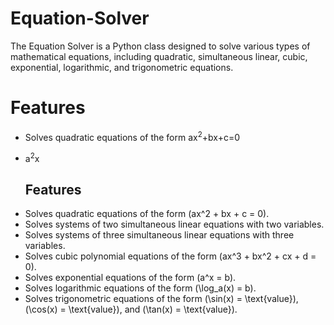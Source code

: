 # Equation-Solver
The Equation Solver is a Python class designed to solve various types of mathematical equations, including quadratic, simultaneous linear, cubic, exponential, logarithmic, and trigonometric equations.

# Features
* Solves quadratic equations of the form ax<sup>2</sup>+bx+c=0
* a<sup>2</sup>x

  ## Features

- Solves quadratic equations of the form \(ax^2 + bx + c = 0\).
- Solves systems of two simultaneous linear equations with two variables.
- Solves systems of three simultaneous linear equations with three variables.
- Solves cubic polynomial equations of the form \(ax^3 + bx^2 + cx + d = 0\).
- Solves exponential equations of the form \(a^x = b\).
- Solves logarithmic equations of the form \(\log_a(x) = b\).
- Solves trigonometric equations of the form \(\sin(x) = \text{value}\), \(\cos(x) = \text{value}\), and \(\tan(x) = \text{value}\).
